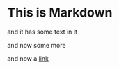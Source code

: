 # This is Markdown

and it has some text in it

and now some more

and now a [link](https://n8n.io)
